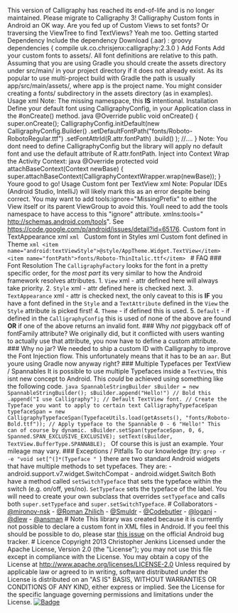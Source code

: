 This version of Calligraphy has reached its end-of-life and is no longer maintained. Please migrate to Calligraphy 3! Calligraphy Custom fonts in Android an OK way. Are you fed up of Custom Views to set fonts? Or traversing the ViewTree to find TextViews? Yeah me too. Getting started Dependency Include the dependency Download (.aar) : groovy dependencies { compile uk.co.chrisjenx:calligraphy:2.3.0 } Add Fonts Add your custom fonts to assets/. All font definitions are relative to this path. Assuming that you are using Gradle you should create the assets directory under src/main/ in your project directory if it does not already exist. As its popular to use multi-project build with Gradle the path is usually app/src/main/assets/, where app is the project name. You might consider creating a fonts/ subdirectory in the assets directory (as in examples). Usage xml <TextView fontPath="fonts/MyFont.ttf"/> Note: The missing namespace, this __IS__ intentional. Installation Define your default font using CalligraphyConfig, in your Application class in the #onCreate() method. java @Override public void onCreate() { super.onCreate(); CalligraphyConfig.initDefault(new CalligraphyConfig.Builder() .setDefaultFontPath("fonts/Roboto-RobotoRegular.ttf") .setFontAttrId(R.attr.fontPath) .build() ); //.... } Note: You dont need to define CalligraphyConfig but the library will apply no default font and use the default attribute of R.attr.fontPath. Inject into Context Wrap the Activity Context: java @Override protected void attachBaseContext(Context newBase) { super.attachBaseContext(CalligraphyContextWrapper.wrap(newBase)); } Youre good to go! Usage Custom font per TextView xml <TextView android:text="@string/hello_world" android:layout_width="wrap_content" android:layout_height="wrap_content" fontPath="fonts/Roboto-Bold.ttf"/> Note: Popular IDEs (Android Studio, IntelliJ) will likely mark this as an error despite being correct. You may want to add tools:ignore="MissingPrefix" to either the View itself or its parent ViewGroup to avoid this. Youll need to add the tools namespace to have access to this "ignore" attribute. xmlns:tools=" http://schemas.android.com/tools". See https://code.google.com/p/android/issues/detail?id=65176. Custom font in TextAppearance xml <style name="TextAppearance.FontPath" parent="android:TextAppearance"> <!-- Custom Attr--> <item name="fontPath">fonts/RobotoCondensed-Regular.ttf</item> </style> ```xml ``` Custom font in Styles xml <style name="TextViewCustomFont"> <item name="fontPath">fonts/RobotoCondensed-Regular.ttf</item> </style> Custom font defined in Theme ```xml <item name="android:textViewStyle">@style/AppTheme.Widget.TextView</item> <item name="fontPath">fonts/Roboto-ThinItalic.ttf</item> ``` # FAQ ### Font Resolution The `CalligraphyFactory` looks for the font in a pretty specific order, for the _most part_ its very similar to how the Android framework resolves attributes. 1. `View` xml - attr defined here will always take priority. 2. `Style` xml - attr defined here is checked next. 3. `TextAppearance` xml - attr is checked next, the only caveat to this is **IF** you have a font defined in the `Style` and a `TextAttribute` defined in the `View` the `Style` attribute is picked first! 4. `Theme` - if defined this is used. 5. `Default` - if defined in the `CalligraphyConfig` this is used of none of the above are found **OR** if one of the above returns an invalid font. ### Why *not* piggyback off of fontFamily attribute? We originally did, but it conflicted with users wanting to actually use that attribute, you now have to define a custom attribute. ### Why no jar? We needed to ship a custom ID with Calligraphy to improve the Font Injection flow. This unfortunately means that it has to be an `aar`. But youre using Gradle now anyway right? ### Multiple Typefaces per TextView / Spannables It is possible to use multiple Typefaces inside a `TextView`, this isnt new concept to Android. This _could_ be achieved using something like the following code. ```java SpannableStringBuilder sBuilder = new SpannableStringBuilder(); sBuilder.append("Hello!") // Bold this .append("I use Calligraphy"); // Default TextView font. // Create the Typeface you want to apply to certain text CalligraphyTypefaceSpan typefaceSpan = new CalligraphyTypefaceSpan(TypefaceUtils.load(getAssets(), "fonts/Roboto-Bold.ttf")); // Apply typeface to the Spannable 0 - 6 "Hello!" This can of course by dynamic. sBuilder.setSpan(typefaceSpan, 0, 6, Spanned.SPAN_EXCLUSIVE_EXCLUSIVE); setText(sBuilder, TextView.BufferType.SPANNABLE); ``` Of course this is just an example. Your mileage may vary. ### Exceptions / Pitfalls To our knowledge (try: `grep -r -e "void set[^(]*(Typeface " `) there are two standard Android widgets that have multiple methods to set typefaces. They are: - android.support.v7.widget.SwitchCompat - android.widget.Switch Both have a method called `setSwitchTypeface` that sets the typeface within the switch (e.g. on/off, yes/no). `SetTypeface` sets the typeface of the label. You will need to create your own subclass that overrides `setTypeface` and calls both `super.setTypeface` and `super.setSwitchTypeface`. # Collaborators - [@mironov-nsk](https://github.com/mironov-nsk) - [@Roman Zhilich](https://github.com/RomanZhilich) - [@Smuldr](https://github.com/Smuldr) - [@Codebutler](https://github.com/codebutler) - [@loganj](https://github.com/loganj) - [@dlew](https://github.com/dlew) - [@ansman](https://github.com/ansman) # Note This library was created because it is currently not possible to declare a custom font in XML files in Android. If you feel this should be possible to do, please star [this issue](https://code.google.com/p/android/issues/detail?id=88945) on the official Android bug tracker. # Licence Copyright 2013 Christopher Jenkins Licensed under the Apache License, Version 2.0 (the "License"); you may not use this file except in compliance with the License. You may obtain a copy of the License at http://www.apache.org/licenses/LICENSE-2.0 Unless required by applicable law or agreed to in writing, software distributed under the License is distributed on an "AS IS" BASIS, WITHOUT WARRANTIES OR CONDITIONS OF ANY KIND, either express or implied. See the License for the specific language governing permissions and limitations under the License. [![Badge](http://www.libtastic.com/static/osbadges/79.png)](http://www.libtastic.com/technology/79/)